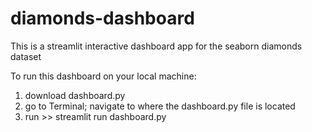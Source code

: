 # diamonds-dashboard
This is a streamlit interactive dashboard app for the seaborn diamonds dataset

To run this dashboard on your local machine:
1. download dashboard.py
2. go to Terminal; navigate to where the dashboard.py file is located
3. run >> streamlit run dashboard.py
